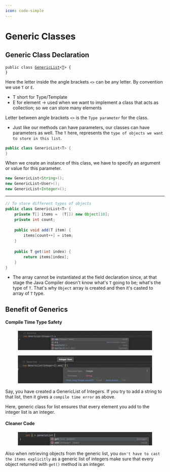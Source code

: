 ```yaml
---
icon: code-simple
---
```


# Generic Classes

## Generic Class Declaration

<pre class="language-java"><code class="lang-java">public class <a data-footnote-ref href="#user-content-fn-1">GenericList</a>&#x3C;<a data-footnote-ref href="#user-content-fn-2">T</a>> {
}
</code></pre>

Here the letter inside the angle brackets `<>` can be any letter. By convention we use `T` or `E`.

* T short for Type/Template&#x20;
* E for element -> used when we want to implement a class that acts as collection; so we can store many elements

Letter between angle brackets `<>` is the `Type parameter` for the class.

* Just like our methods can have parameters, our classes can have parameters as well. The `T` here, represents the `type of objects we want to store in this list`.

```java
public class GenericList<T> {
}
```

When we create an instance of this class, we have to specify an argument or value for this parameter.

```java
new GenericList<String>();
new GenericList<User>();
new GenericList<Integer>();
```

***

```java
// To store different types of objects
public class GenericList<T> {
    private T[] items =  (T[]) new Object[10];
    private int count;

    public void add(T item) {
        items[count++] = item;
    }

    public T get(int index) {
        return items[index];
    }
}
```

* The array cannot be instantiated at the field declaration since, at that stage the Java Compiler doesn't know what's `T` going to be; what's the type of `T`. That's why `Object` array is created and then it's casted to array of `T` type.

## Benefit of Generics

#### Compile Time Type Safety

<figure><img src="../../.gitbook/assets/java-ad-generics-1.png" alt=""><figcaption></figcaption></figure>

<figure><img src="../../.gitbook/assets/java-ad-generics-2.png" alt=""><figcaption></figcaption></figure>

Say,  you have created a GenericList of Integers. If you try to add a string to that list, then it gives a `compile time error` as above.&#x20;

Here, generic class for list ensures that every element you add to the integer list is an integer.



#### Cleaner Code

<figure><img src="../../.gitbook/assets/java-ad-generics-3.png" alt=""><figcaption></figcaption></figure>

Also when retrieving objects from the generic list, you `don't have to cast the items explicitly` as a generic list of integers make sure that every object returned with `get()` method is an integer.





[^1]: Class Name

[^2]: We can use any letter here.\
    Type parameter for this class.
